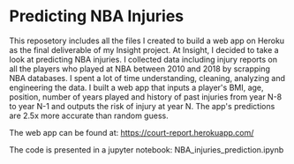 # Predicting NBA Injuries 

This reposetory includes all the files I created to build a web app on Heroku as the final deliverable of my Insight project. At Insight, I decided to take a look at predicting NBA injuries. I collected data including injury reports on all the players who played at NBA between 2010 and 2018 by scrapping NBA databases. I spent a lot of time understanding, cleaning, analyzing and engineering the data. I built a web app that inputs a player's BMI, age, position, number of years played and history of past injuries from year N-8 to year N-1 and outputs the risk of injury at year N. The app's predictions are 2.5x more accurate than random guess.

The web app can be found at: https://court-report.herokuapp.com/

The code is presented in a jupyter notebook: NBA_injuries_prediction.ipynb 
